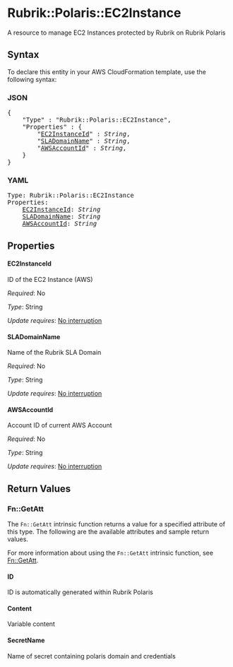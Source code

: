 # Rubrik::Polaris::EC2Instance

A resource to manage EC2 Instances protected by Rubrik on Rubrik Polaris

## Syntax

To declare this entity in your AWS CloudFormation template, use the following syntax:

### JSON

<pre>
{
    "Type" : "Rubrik::Polaris::EC2Instance",
    "Properties" : {
        "<a href="#ec2instanceid" title="EC2InstanceId">EC2InstanceId</a>" : <i>String</i>,
        "<a href="#sladomainname" title="SLADomainName">SLADomainName</a>" : <i>String</i>,
        "<a href="#awsaccountid" title="AWSAccountId">AWSAccountId</a>" : <i>String</i>,
    }
}
</pre>

### YAML

<pre>
Type: Rubrik::Polaris::EC2Instance
Properties:
    <a href="#ec2instanceid" title="EC2InstanceId">EC2InstanceId</a>: <i>String</i>
    <a href="#sladomainname" title="SLADomainName">SLADomainName</a>: <i>String</i>
    <a href="#awsaccountid" title="AWSAccountId">AWSAccountId</a>: <i>String</i>
</pre>

## Properties

#### EC2InstanceId

ID of the EC2 Instance (AWS)

_Required_: No

_Type_: String

_Update requires_: [No interruption](https://docs.aws.amazon.com/AWSCloudFormation/latest/UserGuide/using-cfn-updating-stacks-update-behaviors.html#update-no-interrupt)

#### SLADomainName

Name of the Rubrik SLA Domain

_Required_: No

_Type_: String

_Update requires_: [No interruption](https://docs.aws.amazon.com/AWSCloudFormation/latest/UserGuide/using-cfn-updating-stacks-update-behaviors.html#update-no-interrupt)

#### AWSAccountId

Account ID of current AWS Account

_Required_: No

_Type_: String

_Update requires_: [No interruption](https://docs.aws.amazon.com/AWSCloudFormation/latest/UserGuide/using-cfn-updating-stacks-update-behaviors.html#update-no-interrupt)

## Return Values

### Fn::GetAtt

The `Fn::GetAtt` intrinsic function returns a value for a specified attribute of this type. The following are the available attributes and sample return values.

For more information about using the `Fn::GetAtt` intrinsic function, see [Fn::GetAtt](https://docs.aws.amazon.com/AWSCloudFormation/latest/UserGuide/intrinsic-function-reference-getatt.html).

#### ID

ID is automatically generated within Rubrik Polaris

#### Content

Variable content

#### SecretName

Name of secret containing polaris domain and credentials


